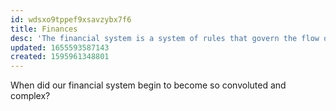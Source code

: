 ```yaml
---
id: wdsxo9tppef9xsavzybx7f6
title: Finances
desc: 'The financial system is a system of rules that govern the flow of money in the world. 💸'
updated: 1655593587143
created: 1595961348801
---
```


When did our financial system begin to become so convoluted and complex?
